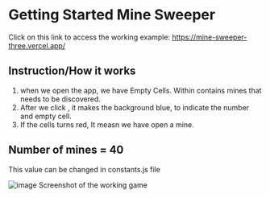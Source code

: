 # Getting Started Mine Sweeper

Click on this link to access the working example: https://mine-sweeper-three.vercel.app/

## Instruction/How it works

1) when we open the app, we have Empty Cells. Within contains mines that needs to be discovered.
2) After we click , it makes the background blue, to indicate the number and empty cell.
3) If the cells turns red, It measn we have open a mine.

## Number of mines = 40
This value can be changed in constants.js file

![image](https://user-images.githubusercontent.com/43081125/222964312-2c3a0395-f57c-4d0f-ba3c-a1891060a1b7.png)
Screenshot of the working game
